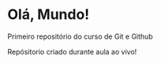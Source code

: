 # Olá, Mundo!
Primeiro repositório  do curso de Git e Github

Repósitorio criado durante aula ao vivo!
